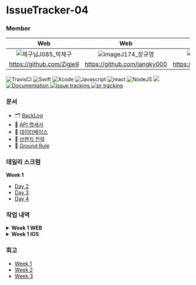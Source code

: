 # IssueTracker-04

### Member

|                            Web                         |                            Web                         |                            Web                         |                            iOS                         |                            iOS                         |
| :---------------------------------------------------: | :---------------------------------------------------: | :--------------------------------------------------: | :--------------------------------------------------: | :--------------------------------------------------: |
| ![제구님](https://user-images.githubusercontent.com/61405355/97565356-70992c80-1a29-11eb-9a76-b9a22ecc1ba2.png)J085_박제구 | ![image](https://user-images.githubusercontent.com/61405355/97565776-91fa1880-1a29-11eb-97fa-34f2acb4324c.png)J174_장규영 | ![준영님](https://user-images.githubusercontent.com/61405355/97566084-a50ce880-1a29-11eb-9502-bdeb2c495dfb.png)J176_장준영 | ![동건님](https://user-images.githubusercontent.com/61405355/97566130-b229d780-1a29-11eb-9bdb-c12f1ce24aef.png)S033_오동건 | ![병휘님](https://user-images.githubusercontent.com/61405355/97566454-d08fd300-1a29-11eb-9fe1-ebc24d9bc1d0.png)S037_윤병휘 |
|                        https://github.com/Zigje9                         |                        https://github.com/jangky000                         |                      https://github.com/JunYoung7                       |                        https://github.com/DonggeonOh                         |                        https://github.com/ByoungHwi                         |


![TravisCI](https://travis-ci.org/boostcamp-2020/IssueTracker-04.svg?branch=master)
![Swift](https://img.shields.io/badge/swift-v5.1-orange?logo=swift)
![Xcode](https://img.shields.io/badge/xcode-v12.1-blue?logo=xcode)
![Javascript](https://img.shields.io/badge/javascript-ES6+-yellow?logo=javascript)
![react](https://img.shields.io/badge/react-0.0-9cf?logo=react)
![NodeJS](https://img.shields.io/badge/node.js-v12.18.3-green?logo=node.js)
  <a href="https://github.com/boostcamp-2020/IssueTracker-04/releases" target="_blank">
    <img src="https://img.shields.io/github/v/release/boostcamp-2020/IssueTracker-04" />
  </a>
  <a href="https://github.com/boostcamp-2020/IssueTracker-04/wiki" target="_blank">
    <img alt="Documentation" src="https://img.shields.io/badge/documentation-yes-brightgreen.svg" />
  </a>
  <a href="https://github.com/boostcamp-2020/IssueTracker-04/issues">
    <img alt="issue tracking" src="https://img.shields.io/github/issues/boostcamp-2020/IssueTracker-04"/>
  </a>
  <a href="https://github.com/boostcamp-2020/IssueTracker-04/pulls">
    <img alt="pr tracking" src="https://img.shields.io/github/issues-pr/boostcamp-2020/IssueTracker-04"/>
  </a>
  


  
### 문서

- 🗂  [BackLog](https://docs.google.com/spreadsheets/d/1ICBlr6AFnKSkzpVQsYajE0_k_dBgLBnohmngdtfsJtw/edit#gid=0)
- 🤝  [API 명세서](https://github.com/boostcamp-2020/IssueTracker-04/wiki/API-%EB%AA%85%EC%84%B8%EC%84%9C)
- 🔑  [데이터베이스](https://github.com/boostcamp-2020/IssueTracker-04/wiki/%EB%8D%B0%EC%9D%B4%ED%84%B0%EB%B2%A0%EC%9D%B4%EC%8A%A4)
- 🌴  [브랜치 전략](https://github.com/boostcamp-2020/IssueTracker-04/wiki/%EB%B8%8C%EB%9E%9C%EC%B9%98-%EC%A0%84%EB%9E%B5)
- 🚥  [Ground Rule](https://github.com/boostcamp-2020/IssueTracker-04/wiki/Ground-Rule)

### 데일리 스크럼

  <summary><b>Week 1</b></summary>
  <div markdown="1">
    <ul>
      <li><a href="https://github.com/boostcamp-2020/IssueTracker-04/wiki/%EB%8D%B0%EC%9D%BC%EB%A6%AC%EC%8A%A4%ED%81%AC%EB%9F%BC-Week-1-Day-2">Day 2</a></li>
      <li><a href="https://github.com/boostcamp-2020/IssueTracker-04/wiki/%EB%8D%B0%EC%9D%BC%EB%A6%AC%EC%8A%A4%ED%81%AC%EB%9F%BC-Week-1-Day-3">Day 3</a></li>
      <li><a href="https://github.com/boostcamp-2020/IssueTracker-04/wiki/%EB%8D%B0%EC%9D%BC%EB%A6%AC%EC%8A%A4%ED%81%AC%EB%9F%BC-Week-1-Day-4">Day 4</a></li>
    </ul>
  </div>



### 작업 내역

 <details>
  <summary><b>Week 1 WEB</b></summary>
  <div markdown="1">
    <ul>
      <li><a href="https://github.com/boostcamp-2020/IssueTracker-04/wiki/%EC%9E%91%EC%97%85%EB%82%B4%EC%97%AD-Week-1-Day-2-Web">Day 2</a></li>
      <li><a href="https://github.com/boostcamp-2020/IssueTracker-04/wiki/%EC%9E%91%EC%97%85%EB%82%B4%EC%97%AD-Week-1-Day-3-Web">Day 3</a></li>
      <li><a href="https://github.com/boostcamp-2020/IssueTracker-04/wiki/%EC%9E%91%EC%97%85%EB%82%B4%EC%97%AD-Week-1-Day-4-Web">Day 4</a></li>
    </ul>
  </div>
 </details>

<details>
  <summary><b>Week 1 IOS</b></summary>
  <div markdown="1">
    <ul>
      <li><a href="https://github.com/boostcamp-2020/IssueTracker-04/wiki/%EC%9E%91%EC%97%85%EB%82%B4%EC%97%AD-Week-1-Day-2-IOS">Day 2</a></li>
      <li><a href="https://github.com/boostcamp-2020/IssueTracker-04/wiki/%EC%9E%91%EC%97%85%EB%82%B4%EC%97%AD-Week-1-Day-3-IOS">Day 3</a></li>
      <li><a href="https://github.com/boostcamp-2020/IssueTracker-04/wiki/%EC%9E%91%EC%97%85%EB%82%B4%EC%97%AD-Week-1-Day-4-IOS">Day 4</a></li>
    </ul>
  </div>
</details>



### 회고
- [Week 1](http://)
- [Week 2](http://)
- [Week 3](http://)
